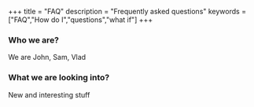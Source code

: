 +++
title = "FAQ"
description = "Frequently asked questions"
keywords = ["FAQ","How do I","questions","what if"]
+++

### Who we are?

We are John, Sam, Vlad

### What we are looking into?

New and interesting stuff
